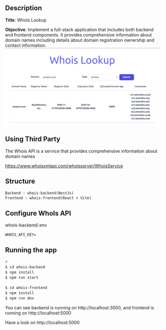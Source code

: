 ## Description
**Title**: WhoIs Lookup

**Objective**: Implement a full-stack application that includes both backend and frontend components.
It provides comprehensive information about domain names including
details about domain registration ownership and contact information.
![image](screen.png)

## Using Third Party
The Whois API is a service that provides comprehensive information about domain names

https://www.whoisxmlapi.com/whoisserver/WhoisService

## Structure
    Backend : whois-backend(NestJs)
    Frontend : whois-frontend(React + Vite)

## Configure WhoIs API

whois-backend/.env

```
WHOIS_API_KEY=
```

## Running the app

```bash
# 
$ cd whois-backend
$ npm install
$ npm run start

$ cd whois-frontend
$ npm install
$ npm run dev
```

You can see backend is running on http://localhost:3000, and frontend is running on http://localhost:5000

Have a look on http://localhost:5000
